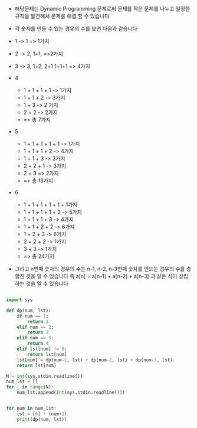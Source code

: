 - 해당문제는 Dynamic Programming 문제로써 문제를 작은 문제를 나누고 일정한 규칙을 발견해서 문제를 해결 할 수 있습니다

- 각 숫자를 만들 수 있는 경우의 수를 보면 다음과 같습니다

- 1 -> 1 => 1가지

- 2 -> 2, 1+1, =>2가지

- 3 -> 3, 1+2, 2+1 1+1+1 => 4가지

- 4

  - 1 + 1 + 1 + 1 -> 1가지
  - 1 + 1 + 2 -> 3가지
  - 1 + 3 -> 2 가지
  - 2 + 2 -> 2가지
  - => 총 7가지

- 5

  - 1 + 1 + 1 + 1 + 1 -> 1가지
  - 1 + 1 + 1 + 2 -> 4가지
  - 1 + 1 + 3 -> 3가지
  - 2 + 2 + 1 -> 3가지
  - 2 + 3 => 2가지
  - => 총 13가지

- 6

  - 1 + 1 + 1 + 1 + 1 + 1가지
  - 1 + 1 + 1 + 1 + 2 -> 5가지
  - 1 + 1 + 1 + 3 -> 4가지
  - 1 + 1 + 2 + 2 -> 6가지
  - 1 + 2 + 3 -> 6가지
  - 2 + 2 + 2 -> 1가지
  - 3 + 3 -> 1가지
  - => 총 24가지

- 그리고 n번째 숫자의 경우의 수는 n-1, n-2, n-3번째 숫자를 만드는 경우의 수를 총 합친 것을 알 수 있습니다
  즉 a[n] = a[n-1] + a[n-2] + a[n-3] 과 같은 식이 성립하는 것을 알 수 있습니다

```python

import sys

def dp(num, lst):
    if num == 1:
        return 1
    elif num == 2:
        return 2
    elif num == 3:
        return 4
    elif lst[num] != 0:
        return lst[num]
    lst[num] = dp(num-1, lst) + dp(num-2, lst) + dp(num-3, lst)
    return lst[num]

N = int(sys.stdin.readline())
num_lst = []
for _ in range(N):
    num_lst.append(int(sys.stdin.readline()))


for num in num_lst:
    lst = [0] * (num+1)
    print(dp(num, lst))

```
